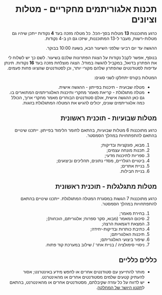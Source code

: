 <div dir='rtl' lang='he'>

תכנות אלגוריתמים מחקריים - מטלות וציונים
===========================================

כרגע מתוכננות **13** מטלות בסך-הכל. כל מטלה מזכה בעד **4** נקודות
ייתכן שיהיו גם מטלות-רשות, מעבר ל-13 המתוכננות, שיזכו גם הן ב-4 נקודות.

ההגשה עד יום רביעי שלפני השיעור הבא, בשעה 10:00 בבוקר.

בנוסף, אפשר לקבל נקודות על הצגת הפתרונות שלכם בשיעור. 
לשם כך יש לשלוח לי את הפתרון בדואל, במקביל להגשה במודל.
הצגה מוצלחת מזכה בעד **16** נקודות.
תינתן עדיפות לסטודנטים שהפתרון שלהם מקורי יותר, וכן לסטודנטים שהציגו פחות פעמים.

המטלות בקורס יתחלקו לשני סוגים: 

* מטלה שבועית - תיכנות בפייתון - ההגשה אישית.
* מטלה מתגלגלת - קריאת מאמר מחקרי ותיכנות האלגוריתמים המתוארים בו. גם כאן ההגשה אישית, אולם סטודנטים הבוחרים מאמר מחקרי ארוך, הכולל כמה אלגוריתמים שונים, יכולים להגיש את המטלה המתגלגלת בזוגות.

מטלות שבועיות - תוכנית ראשונית
--------------------------------
כרגע מתוכננות 6 מטלות שבועיות, בהתאם לחומר הלימוד בפייתון.
ייתכנו שינויים בהתאם להתפתחויות במהלך הסמסטר.

1. מבוא, פונקציות ובדיקות;
2. תכנות מונחה עצמים;
3. ספריות לתיכנות מדעי;
4. ביטויים רגולריים, מסדי נתונים, תהליכים וביצועים;
5. בניית אתרים;
6. בניית חבילות.

מטלות מתגלגלות - תוכנית ראשונית
----------------------------------
כרגע מתוכננות 7 הגשות במסגרת המטלה המתגלגלת.
ייתכנו שינויים בהתאם להתפתחויות במהלך הסמסטר.

1. בחירת מאמר;
2. סיכום המאמר (מבוא, סקר ספרות; אלגוריתם, הוכחות);
3. המצאת דוגמאות הרצה;
4. כתיבת כותרות ובדיקות-יחידה;
5. תיכנות האלגוריתם;
6. שיפור ביצועי האלגוריתם;
7. ניסויי סימולציה / בניית אתר / שילוב במערכת קוד פתוח.


כללים כלליים
-------------

* מותר להתייעץ עם סטודנטים אחרים או לחפש מידע באינטרנט;
אסור להעתיק קטעים שלמים מסטודנטים אחרים או מהאינטרנט.
* יש לדווח על כל עזרה שקיבלתם, מסטודנטים אחרים או מהאינטרנט, בהתאם ל[תקנון היושר של המחלקה](https://www.ariel.ac.il/wp/cs/wp-content/uploads/sites/88/2020/08/Guidelines-for-Academic-Integrity.pdf).


</div>
